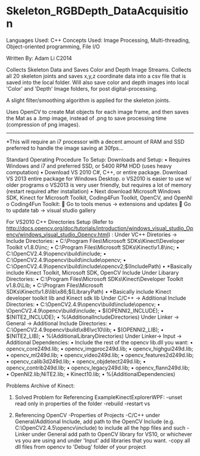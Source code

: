 Skeleton_RGBDepth_DataAcquisition
=================================

Languages Used: C++
Concepts Used: Image Processing, Multi-threading, Object-oriented programming, File I/O

Written By: Adam Li C2014

Collects Skeleton Data and Saves Color and Depth Image Streams. Collects all 20 skeleton joints and saves x,y,z coordinate data into a csv file that is saved into the local folder. Will also save color and depth images into local 'Color' and 'Depth' Image folders, for post digital-processing. 

A slight filter/smoothing algorithm is applied for the skeleton joints.

Uses OpenCV to create Mat objects for each image frame, and then saves the Mat as a .bmp image, instead of .png to save processing time (compression of png images). 

------------------------------------------------------------------------------------------------------------------------------

*This will require an i7 processor with a decent amount of RAM and SSD preferred to handle the image saving at 30fps...


Standard Operating Procedure To Setup:
Downloads and Setup:
•	Requires Windows and i7 and preferred SSD, or 5400 RPM HDD (uses heavy computation)
•	Download VS 2010 C#, C++, or entire package. Download VS 2013 entire package for Windows Desktop.
o	VS2010 is easier to use w/ older programs
o	VS2013 is very user friendly, but requires a lot of memory (restart required after installation)
•	Next download Microsoft Windows SDK, Kinect for Microsoft Toolkit, Coding4Fun Toolkit, OpenCV, and OpenNI
o	Coding4Fun Toolkit:
	Go to tools menus -> extensions and updates
	Go to update tab -> visual studio gallery

For VS2010 C++ Directories Setup (Refer to http://docs.opencv.org/doc/tutorials/introduction/windows_visual_studio_Opencv/windows_visual_studio_Opencv.html) :
Under VC++ Diretories -> Include Directories: 
•	C:\Program Files\Microsoft SDKs\Kinect\Developer Toolkit v1.8.0\inc;
•	C:\Program Files\Microsoft SDKs\Kinect\v1.8\inc;
•	C:\OpenCV2.4.9\opencv\build\include;
•	C:\OpenCV2.4.9\opencv\build\include\opencv;
•	C:\OpenCV2.4.9\opencv\build\include\opencv2;$(IncludePath)
•	*Basically include Kinect Toolkit, Microsoft SDK, OpenCV Include
Under Libarary Directories:
•	C:\Program Files\Microsoft SDKs\Kinect\Developer Toolkit v1.8.0\Lib;
•	C:\Program Files\Microsoft SDKs\Kinect\v1.8\lib\x86;$(LibraryPath)
•	*Basically include Kinect developer toolkit lib and Kinect sdk lib
Under C/C++ -> Additional Include Directories:
•	C:\OpenCV2.4.9\opencv\build\include\opencv;
•	\OpenCV2.4.9\opencv\build\include;
•	$(OPENNI2_INCLUDE);
•	$(NITE2_INCLUDE);
•	%(AdditionalIncludeDirectories)
Under Linker -> General -> Additional Include Directories:
•	C:\OpenCV2.4.9opencv\build\x86\vc10\lib;
•	$(OPENNI2_LIB);
•	$(NITE2_LIB);
•	%(AdditionalLibraryDirectories)
Under Linker-> Input -> Additional Dependencies:
•	Include the rest of the opencv lib.dll you want:
•	opencv_core249d.lib;
•	opencv_imgproc249d.lib;
•	opencv_highgui249d.lib;
•	opencv_ml249d.lib;
•	opencv_video249d.lib;
•	opencv_features2d249d.lib;
•	opencv_calib3d249d.lib;
•	opencv_objdetect249d.lib;
•	opencv_contrib249d.lib;
•	opencv_legacy249d.lib;
•	opencv_flann249d.lib;
•	OpenNI2.lib;NiTE2.lib;
•	Kinect10.lib;
•	%(AdditionalDependencies)

Problems Archive of Kinect:
1. Solved Problem for Referencing ExampleKinectExplorerWPF:
-unset read only in properties of the folder
-rebuild
-restart vs

2. Referencing OpenCV
-Properties of Projects
-C/C++ under General/Additional Include, add path to the OpenCV Include (e.g. C:\OpenCV2.4.5\opencv\include) to include all the hpp files and such
-Linker under General add path to OpenCV library for VS10, or whichever vs you are using and under 'Input' add libraries that you want.
-copy all dll files from opencv to 'Debug' folder of your project




